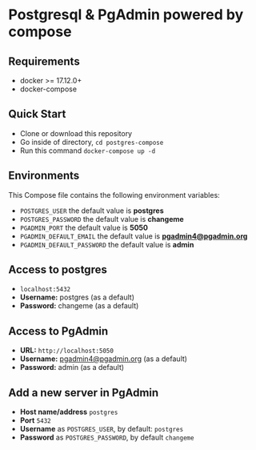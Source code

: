 # Postgresql & PgAdmin powered by compose

## Requirements

* docker >= 17.12.0+
* docker-compose

## Quick Start

* Clone or download this repository
* Go inside of directory,  `cd postgres-compose`
* Run this command `docker-compose up -d`

## Environments

This Compose file contains the following environment variables:

* `POSTGRES_USER` the default value is **postgres**
* `POSTGRES_PASSWORD` the default value is **changeme**
* `PGADMIN_PORT` the default value is **5050**
* `PGADMIN_DEFAULT_EMAIL` the default value is **pgadmin4@pgadmin.org**
* `PGADMIN_DEFAULT_PASSWORD` the default value is **admin**

## Access to postgres

* `localhost:5432`
* **Username:** postgres (as a default)
* **Password:** changeme (as a default)

## Access to PgAdmin

* **URL:** `http://localhost:5050`
* **Username:** pgadmin4@pgadmin.org (as a default)
* **Password:** admin (as a default)

## Add a new server in PgAdmin

* **Host name/address** `postgres`
* **Port** `5432`
* **Username** as `POSTGRES_USER`, by default: `postgres`
* **Password** as `POSTGRES_PASSWORD`, by default `changeme`
